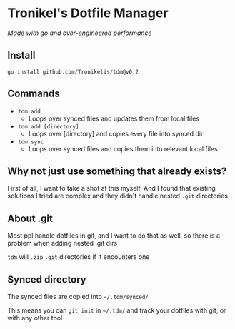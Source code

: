 # Tronikel's Dotfile Manager

*Made with go and over-engineered performance*

## Install

```
go install github.com/Tronikelis/tdm@v0.2
```

## Commands

-   `tdm add`
    -   Loops over synced files and updates them from local files
-   `tdm add [directory]`
    -   Loops over [directory] and copies every file into synced dir
-   `tdm sync`
    -   Loops over synced files and copies them into relevant local files

## Why not just use something that already exists?

First of all, I want to take a shot at this myself. And I found that existing solutions I tried are complex
and they didn't handle nested `.git` directories

## About .git

Most ppl handle dotfiles in git, and I want to do that as well, so there is a problem when adding nested .git dirs

`tdm` will `.zip` `.git` directories if it encounters one

## Synced directory

The synced files are copied into `~/.tdm/synced/`

This means you can `git init` in `~/.tdm/` and track your dotfiles with git, or with any other tool
